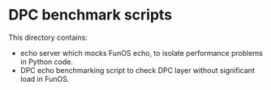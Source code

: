 # DPC benchmark scripts

This directory contains:
- echo server which mocks FunOS echo, to isolate performance problems in Python code.
- DPC echo benchmarking script to check DPC layer without significant load in FunOS.
